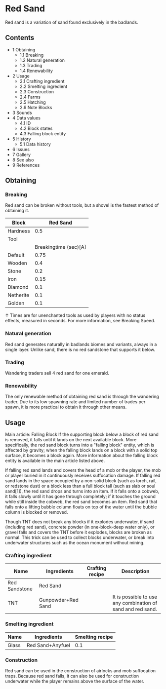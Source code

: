 # Red Sand
Red sand is a variation of sand found exclusively in the badlands.

## Contents
- 1 Obtaining
	- 1.1 Breaking
	- 1.2 Natural generation
	- 1.3 Trading
	- 1.4 Renewability
- 2 Usage
	- 2.1 Crafting ingredient
	- 2.2 Smelting ingredient
	- 2.3 Construction
	- 2.4 Farms
	- 2.5 Hatching
	- 2.6 Note Blocks
- 3 Sounds
- 4 Data values
	- 4.1 ID
	- 4.2 Block states
	- 4.3 Falling block entity
- 5 History
	- 5.1 Data history
- 6 Issues
- 7 Gallery
- 8 See also
- 9 References

## Obtaining
### Breaking
Red sand can be broken without tools, but a shovel is the fastest method of obtaining it.

| Block     | Red Sand              |
|-----------|-----------------------|
| Hardness  | 0.5                   |
| Tool      |                       |
|           | Breakingtime (sec)[A] |
| Default   | 0.75                  |
| Wooden    | 0.4                   |
| Stone     | 0.2                   |
| Iron      | 0.15                  |
| Diamond   | 0.1                   |
| Netherite | 0.1                   |
| Golden    | 0.1                   |


↑ Times are for unenchanted tools as used by players with no status effects, measured in seconds. For more information, see Breaking Speed.


### Natural generation
Red sand generates naturally in badlands biomes and variants, always in a single layer. Unlike sand, there is no red sandstone that supports it below.


### Trading
Wandering traders sell 4 red sand for one emerald.‌

### Renewability
The only renewable method of obtaining red sand is through the wandering trader. Due to its low spawning rate and limited number of trades per spawn, it is more practical to obtain it through other means.

## Usage
Main article: Falling Block
If the supporting block below a block of red sand is removed, it falls until it lands on the next available block. More specifically, the red sand block turns into a "falling block" entity, which is affected by gravity; when the falling block lands on a block with a solid top surface, it becomes a block again. More information about the falling block entity is available in the main article listed above.

If falling red sand lands and covers the head of a mob or the player, the mob or player buried in it continuously receives suffocation damage. If falling red sand lands in the space occupied by a non-solid block (such as torch, rail, or redstone dust) or a block less than a full block tall (such as slab or soul sand[1]), the red sand drops and turns into an item. If it falls onto a cobweb, it falls slowly until it has gone through completely; if it touches the ground while still inside the cobweb, the red sand becomes an item. Red sand that falls onto a lifting bubble column floats on top of the water until the bubble column is blocked or removed.

Though TNT does not break any blocks if it explodes underwater, if sand (including red sand), concrete powder (in one-block-deep water only), or gravel falls and covers the TNT before it explodes, blocks are broken as normal. This trick can be used to collect blocks underwater, or break into underwater structures such as the ocean monument without mining.

### Crafting ingredient
| Name          | Ingredients        | Crafting recipe | Description                                                 |
|---------------|--------------------|-----------------|-------------------------------------------------------------|
| Red Sandstone | Red Sand           |                 |                                                             |
| TNT           | Gunpowder+Red Sand |                 | It is possible to use any combination of sand and red sand. |

### Smelting ingredient
| Name  | Ingredients      | Smelting recipe |
|-------|------------------|-----------------|
| Glass | Red Sand+Anyfuel | 0.1             |

### Construction
Red sand can be used in the construction of airlocks and mob suffocation traps. Because red sand falls, it can also be used for construction underwater while the player remains above the surface of the water.

